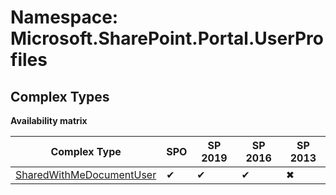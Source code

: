 # Namespace: Microsoft.SharePoint.Portal.UserProfiles

## Complex Types

**Availability matrix**

Complex Type | SPO | SP 2019 | SP 2016 | SP 2013
----------|-----|---------|---------|--------
[SharedWithMeDocumentUser](./ComplexTypes/SharedWithMeDocumentUser.md) | ✔ | ✔ | ✔ | ✖
